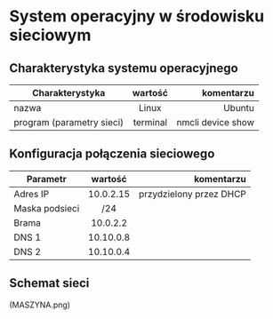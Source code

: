 System operacyjny w środowisku sieciowym
=========================================

Charakterystyka systemu operacyjnego
------------------------------------

| Charakterystyka | wartość           | komentarzu |
| ------------- |:-------------:| -----:|
| nazwa      |Linux | Ubuntu |
| program (parametry sieci)      |terminal |nmcli device show   |


Konfiguracja połączenia sieciowego
----------------------------------

| Parametr | wartość           | komentarzu |
| ------------- |:-------------:| -----:|
| Adres IP      | 10.0.2.15 | przydzielony przez DHCP |
| Maska podsieci      | /24 |  |
| Brama      | 10.0.2.2 |  |
| DNS 1      |10.10.0.8  |  |
| DNS 2      |10.10.0.4 |  |

Schemat sieci
-------------

(MASZYNA.png)
